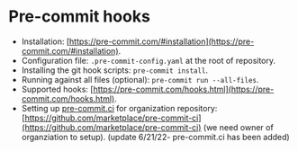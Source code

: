 # Pre-commit hooks

- Installation: [https://pre-commit.com/#installation](https://pre-commit.com/#installation).
- Configuration file: `.pre-commit-config.yaml` at the root of repository.
- Installing the git hook scripts: `pre-commit install`.
- Running against all files (optional): `pre-commit run --all-files`.
- Supported hooks: [https://pre-commit.com/hooks.html](https://pre-commit.com/hooks.html).
- Setting up [pre-commit.ci](pre-commit.ci) for organization repository: [https://github.com/marketplace/pre-commit-ci](https://github.com/marketplace/pre-commit-ci) (we need owner of organziation to setup). (update 6/21/22- pre-commit.ci has been added)
